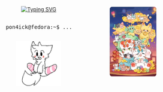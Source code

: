 <div align="center">
    <img src="./assets/banner.png" width="25%" align="right" />
    <a href="https://git.io/typing-svg"><img src="https://readme-typing-svg.demolab.com?font=JetBrains+Mono&weight=100&size=50&duration=4000&pause=300&color=028BF7&center=true&vCenter=true&multiline=true&width=435&height=170&lines=HI!;I'm+Pon4ick" alt="Typing SVG" /></a>
    <br></br>
    <div align="left">
        <pre>
            pon4ick@fedora:~$ ...
        </pre>
    </div>
    <img src="assets/bottom.webp" height="120"  align="center"/>
</div>
